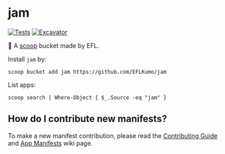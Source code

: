 # jam

[![Tests](https://github.com/EFLKumo/jam/actions/workflows/ci.yml/badge.svg)](https://github.com/EFLKumo/jam/actions/workflows/ci.yml) [![Excavator](https://github.com/EFLKumo/jam/actions/workflows/excavator.yml/badge.svg)](https://github.com/EFLKumo/jam/actions/workflows/excavator.yml)

🍯 A [scoop](https://scoop.sh) bucket made by EFL.

Install `jam` by:
```pwsh
scoop bucket add jam https://github.com/EFLKumo/jam
```

List apps:
```pwsh
scoop search | Where-Object { $_.Source -eq "jam" }
```

## How do I contribute new manifests?

To make a new manifest contribution, please read the [Contributing
Guide](https://github.com/ScoopInstaller/.github/blob/main/.github/CONTRIBUTING.md)
and [App Manifests](https://github.com/ScoopInstaller/Scoop/wiki/App-Manifests)
wiki page.
